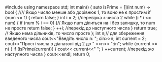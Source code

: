 #include <iostream>
using namespace std;
int main() {
    auto isPrime = [](int num) -> bool { //// Якщо число менше або дорівнює 1, то воно не є простим
        if (num <= 1) {
            return false;
        }
        int i = 2; //перевірка з числа 2
        while (i * i <= num) {
            if (num % i == 0) {// Якщо num ділиться на i без залишку, то num не просте
                return false;
            }
            ++i; //перехід до наступного числа
        }
        return true; // Якщо нема дільників, то число просте
    };
    int n;//  для збереження введеного числа
    cout<<"Введіть число n: ";
    cin>>n;
    int current = 2;
    cout<<"Прості числа в діапазоні від 2 до " <<n<< ":\n";
    while (current <= n) {
        if (isPrime(current)) {
            cout<< current<<" ";
        }
        ++current; //перехід жо наступного числа
    }
    cout<<endl;
    return 0;


